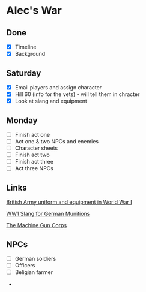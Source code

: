 # Alec's War

## Done

- [x] Timeline
- [x] Background

## Saturday

- [x] Email players and assign character
- [x] Hill 60 (info for the vets) - will tell them in chracter
- [x] Look at slang and equipment

## Monday

- [ ] Finish act one
- [ ] Act one & two NPCs and enemies
- [ ] Character sheets
- [ ] Finish act two
- [ ] Finish act three
- [ ] Act three NPCs

## Links

[British Army uniform and equipment in World War I](http://en.wikipedia.org/wiki/British_Army_uniform_and_equipment_in_World_War_I)

[WW1 Slang for German Munitions](http://www.slate.com/blogs/the_vault/2014/05/06/wwi_slang_soldiers_terms_for_germany_s_munitions.html)


[The Machine Gun Corps](http://www.1914-1918.net/mgc.htm)

## NPCs
- [ ] German soldiers
- [ ] Officers
- [ ] Beligian farmer
- 
